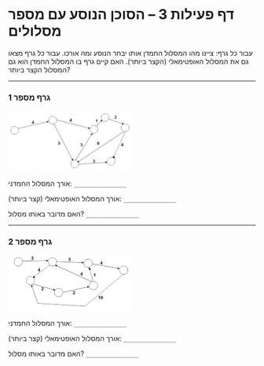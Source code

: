 # דף פעילות 3 – הסוכן הנוסע עם מספר מסלולים #

עבור כל גרף: ציינו מהו המסלול החמדן אותו יבחר הנוסע ומה אורכו.
עבור כל גרף מצאו גם את המסלול האופטימאלי (הקצר ביותר).
האם קיים גרף בו המסלול החמדן הוא גם המסלול הקצר ביותר?

---

### גרף מספר 1

<div id="container" align="center" style="width:50%">
  <img class="img-responsive" src="img04.png" title=""/>
</div>



 אורך המסלול החמדני: `_______________`

אורך המסלול האופטימאלי (קצר ביותר): `_______________`

האם מדובר באותו מסלול? `_______________`

---

### גרף מספר 2

<div id="container" align="center" style="width:50%">
  <img class="img-responsive" src="img05.png" title=""/>
</div>



 אורך המסלול החמדני: `_______________`

אורך המסלול האופטימאלי (קצר ביותר): `_______________`

האם מדובר באותו מסלול? `_______________`
